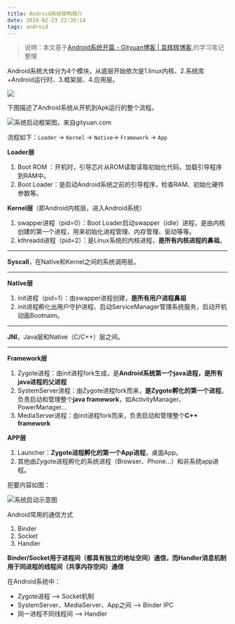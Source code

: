 ```yaml
---
title: Android系统架构简介
date: 2018-02-23 22:35:14
tags: android
---
```




> 说明：本文基于[Android系统开篇 - Gityuan博客 | 袁辉辉博客 ](http://gityuan.com/android/) 的学习笔记整理

Android系统大体分为4个模块，从底层开始依次是1.linux内核、2.系统库+Android运行时、3.框架层、4.应用层。

![](https://raw.githubusercontent.com/jixiaoyong/jixiaoyong.github.io/master/images/blog/2018-02/AndroidSystemArchitecture.png)

下图描述了Android系统从开机到Apk运行的整个流程。

![系统启动框架图，来自gityuan.com](https://raw.githubusercontent.com/jixiaoyong/jixiaoyong.github.io/master/images/blog/2018-02/androidBoot.jpg)

流程如下：`Loader` -> `Kernel` -> `Native`-> `Framework` -> `App`

**Loader层**

1. Boot ROM ：开机时，引导芯片从ROM读取读取初始化代码，加载引导程序到RAM中。
2. Boot Loader：是启动Android系统之前的引导程序，检查RAM、初始化硬件参数等。

**Kernel层**（即Android内核层，进入Android系统）

1. swapper进程（pid=0）：Boot Loader启动swapper（idle）进程，是由内核创建的第一个进程，用来初始化进程管理、内存管理、驱动等等。
2. kthreadd进程（pid=2）：是Linux系统的内核进程，**是所有内核进程的鼻祖**。

------

**Syscall**，在Native和Kernel之间的系统调用层。

------

**Native层**

1. init进程（pid=1）：由swapper进程创建，**是所有用户进程鼻祖**
2. init进程孵化出用户守护进程、启动ServiceManager管理系统服务，启动开机动画Bootnaim。

------

**JNI**，Java层和Native（C/C++）层之间。

------

**Framework层**

1. Zygote进程：由init进程fork生成，是**Android系统第一个java进程，是所有java进程的父进程**
2. SystemServer进程：由Zygote进程fork而来，**是Zygote孵化的第一个进程**，负责启动和管理整个**java framework**，如ActivityManager、PowerManager...
3. MediaServer进程：由init进程fork而来，负责启动和管理整个**C++ framework**

**APP层**

1. Launcher：**Zygote进程孵化的第一个App进程**，桌面App。
2. 其他由Zygote进程孵化的系统进程（Browser、Phone...）和非系统app进程。



扼要内容如图：

![系统启动示意图](https://raw.githubusercontent.com/jixiaoyong/jixiaoyong.github.io/master/images/blog/2018-02/AndroidBootImg.png)



Android常用的通信方式

1. Binder
2. Socket
3. Handler

**Binder/Socket用于进程间（都具有独立的地址空间）通信，而Handler消息机制用于同进程的线程间（共享内存空间）通信**

在Android系统中：

- Zygote进程  -->  Socket机制
- SystemServer、MediaServer、App之间  -->  Binder IPC
- 同一进程不同线程间 -->  Handler